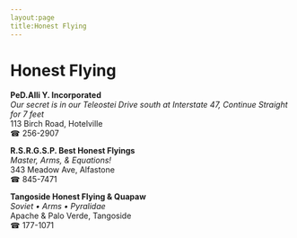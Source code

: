 ```yaml
---
layout:page
title:Honest Flying
---
```

# Honest Flying

**PeD.Alli Y. Incorporated**  
_Our secret is in our Teleostei 
Drive south at Interstate 47, Continue Straight for 7 feet_  
113 Birch Road, Hotelville  
☎ 256-2907



**R.S.R.G.S.P. Best Honest Flyings**  
_Master, Arms, & Equations!_  
343 Meadow Ave, Alfastone  
☎ 845-7471



**Tangoside Honest Flying & Quapaw**  
_Soviet • Arms • Pyralidae_  
Apache & Palo Verde, Tangoside  
☎ 177-1071



